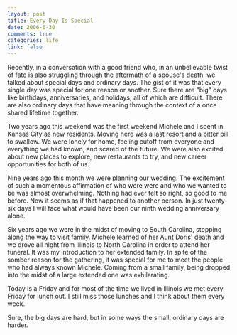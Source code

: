 ```yaml
--- 
layout: post
title: Every Day Is Special
date: 2006-6-30
comments: true
categories: life
link: false
---
```

Recently, in a conversation with a good friend who, in an unbelievable twist of fate is also struggling through the aftermath of a spouse's death, we talked about special days and ordinary days. The gist of it was that every single day was special for one reason or another. Sure there are "big" days like birthdays, anniversaries, and holidays; all of which are difficult. There are also ordinary days that have meaning through the context of a once shared lifetime together.

Two years ago this weekend was the first weekend Michele and I spent in Kansas City as new residents. Moving here was a last resort and a bitter pill to swallow. We were lonely for home, feeling cutoff from everyone and everything we had known, and scared of the future. We were also excited about new places to explore, new restaurants to try, and new career opportunities for both of us.

Nine years ago this month we were planning our wedding. The excitement of such a momentous affirmation of who were were and who we wanted to be was almost overwhelming. Nothing had ever felt so right, so good to me before. Now it seems as if that happened to another person. In just twenty-six days I will face what would have been our ninth wedding anniversary alone.

Six years ago we were in the midst of moving to South Carolina, stopping along the way to visit family. Michele learned of her Aunt Doris' death and we drove all night from Illinois to North Carolina in order to attend her funeral. It was my introduction to her extended family. In spite of the somber reason for the gathering, it was special for me to meet the people who had always known Michele. Coming from a small family, being dropped into the midst of a large extended one was exhilarating.

Today is a Friday and for most of the time we lived in Illinois we met every Friday for lunch out. I still miss those lunches and I think about them every week.

Sure, the big days are hard, but in some ways the small, ordinary days are harder.
